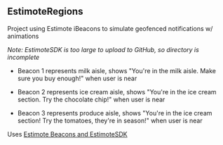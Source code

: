 ## EstimoteRegions
Project using Estimote iBeacons to simulate geofenced notifications w/ animations

*Note: EstimoteSDK is too large to upload to GitHub, so directory is incomplete*

* Beacon 1 represents milk aisle, shows "You're in the milk aisle. Make sure you buy enough!" when user is near

* Beacon 2 represents ice cream aisle, shows "You're in the ice cream section. Try the chocolate chip!" when user is near

* Beacon 3 represents produce aisle, shows "You're in the ice cream section! Try the tomatoes, they're in season!" when user is near

Uses [Estimote Beacons and EstimoteSDK](http://developer.estimote.com/)


